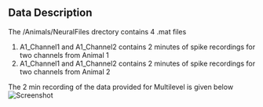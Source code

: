 ## Data Description

The /Animals/NeuralFiles drectory contains 4 .mat files 

1. A1_Channel1 and A1_Channel2 contains 2 minutes of spike recordings for two channels from Animal 1
2. A1_Channel1 and A1_Channel2 contains 2 minutes of spike recordings for two channels from Animal 2

The 2 min recording of the data provided for Multilevel is given below
![Screenshot](representative_2min_recording.png)

